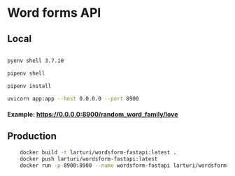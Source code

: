 # Word forms API

## Local

```bash

pyenv shell 3.7.10

pipenv shell

pipenv install

uvicorn app:app --host 0.0.0.0 --port 8900

```

#### Example: <https://0.0.0.0:8900/random_word_family/love>

## Production

```bash
    docker build -t larturi/wordsform-fastapi:latest .
    docker push larturi/wordsform-fastapi:latest
    docker run -p 8900:8900 --name wordsform-fastapi larturi/wordsform-fastapi
```
